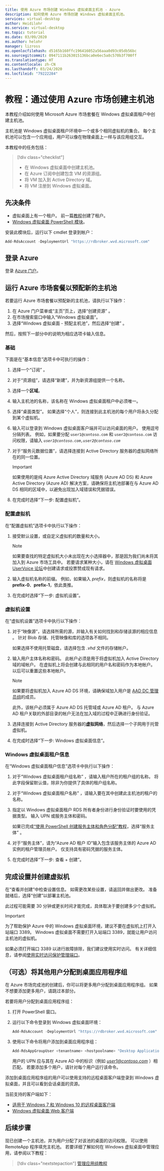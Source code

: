 ```yaml
---
title: 使用 Azure 市场创建 Windows 虚拟桌面主机池 - Azure
description: 如何使用 Azure 市场创建 Windows 虚拟桌面主机池。
services: virtual-desktop
author: Heidilohr
ms.service: virtual-desktop
ms.topic: tutorial
ms.date: 03/09/2020
ms.author: helohr
manager: lizross
ms.openlocfilehash: d5165b160ffc196416052a56aaa0d93c05db56bc
ms.sourcegitcommit: 0947111b263015136bca0e6ec5a8c570b3f700ff
ms.translationtype: HT
ms.contentlocale: zh-CN
ms.lasthandoff: 03/24/2020
ms.locfileid: "79222284"
---
```

# <a name="tutorial-create-a-host-pool-by-using-the-azure-marketplace"></a>教程：通过使用 Azure 市场创建主机池

本教程介绍如何使用 Microsoft Azure 市场套餐在 Windows 虚拟桌面租户中创建主机池。

主机池是 Windows 虚拟桌面租户环境中一个或多个相同虚拟机的集合。 每个主机池可以包含一个应用组，用户可以像在物理桌面上一样与该应用组交互。

本教程中的任务包括：

> [!div class="checklist"]
>
> * 在 Windows 虚拟桌面中创建主机池。
> * 在 Azure 订阅中创建包含 VM 的资源组。
> * 将 VM 加入到 Active Directory 域。
> * 将 VM 注册到 Windows 虚拟桌面。

## <a name="prerequisites"></a>先决条件

* 虚拟桌面上有一个租户。 前一篇[教程](tenant-setup-azure-active-directory.md)创建了租户。
* [Windows 虚拟桌面 PowerShell 模块](/powershell/windows-virtual-desktop/overview/)。

安装此模块后，运行以下 cmdlet 登录到帐户：

```powershell
Add-RdsAccount -DeploymentUrl "https://rdbroker.wvd.microsoft.com"
```

## <a name="sign-in-to-azure"></a>登录 Azure

登录 [Azure 门户](https://portal.azure.com)。

## <a name="run-the-azure-marketplace-offering-to-provision-a-new-host-pool"></a>运行 Azure 市场套餐以预配新的主机池

若要运行 Azure 市场套餐以预配新的主机池，请执行以下操作：

1. 在 Azure 门户菜单或“主页”页上，选择“创建资源”   。
1. 在市场搜索窗口中输入“Windows 虚拟桌面”。 
1. 选择“Windows 虚拟桌面 - 预配主机池”，然后选择“创建”   。

然后，按照下一部分中的说明为相应选项卡输入信息。

### <a name="basics"></a>基础

下面是在“基本信息”选项卡中可执行的操作： 

1. 选择一个“订阅”  。
1. 对于“资源组”，请选择“新建”，并为新资源组提供一个名称。  
1. 选择一个**区域**。
1. 输入主机池的名称，该名称在 Windows 虚拟桌面租户中必须唯一。
1. 选择“桌面类型”。  如果选择“个人”，则连接到此主机池的每个用户将永久分配到某个虚拟机。 
1. 输入可以登录到 Windows 虚拟桌面客户端并可以访问桌面的用户。 使用逗号分隔列表。 例如，如果要分配 `user1@contoso.com` 和 `user2@contoso.com` 访问权限，请输入 *`user1@contoso.com,user2@contoso.com`*
1. 对于“服务元数据位置”，请选择连接到 Active Directory 服务器的虚拟网络所在的同一位置。 

   >[!IMPORTANT]
   >如果使用的是纯 Azure Active Directory 域服务 (Azure AD DS) 和 Azure Active Directory (Azure AD) 解决方案，请确保将主机池部署在与 Azure AD DS 相同的区域中，以避免出现加入域错误和凭据错误。

1. 在完成时选择“下一步:  配置虚拟机”。

### <a name="configure-virtual-machines"></a>配置虚拟机

在“配置虚拟机”选项卡中执行以下操作： 

1. 接受默认设置，或自定义虚拟机的数量和大小。

    >[!NOTE]
    >如果要查找的特定虚拟机大小未出现在大小选择器中，那是因为我们尚未将其加入到 Azure 市场工具中。 若要请求某种大小，请在 [Windows 虚拟桌面 UserVoice 论坛](https://windowsvirtualdesktop.uservoice.com/forums/921118-general)中创建请求或投票赞成现有请求。

1. 输入虚拟机名称的前缀。 例如，如果输入 *prefix*，则虚拟机的名称将是 **prefix-0**、**prefix-1**，依此类推。
1. 在完成时选择“下一步:  虚拟机设置”。

### <a name="virtual-machine-settings"></a>虚拟机设置

在“虚拟机设置”选项卡中执行以下操作： 

1. 对于“映像源”，请选择所需的源，并输入有关如何找到和存储该源的相应信息  。 针对 Blob 存储、托管映像和库的选项各不相同。

   如果选择不使用托管磁盘，请选择包含 *.vhd* 文件的存储帐户。
1. 输入用户主体名称和密码。 此帐户必须是用于将虚拟机加入 Active Directory 域的域帐户。 在虚拟机上将会创建与此相同的用户名和密码作为本地帐户。 以后可以重置这些本地帐户。

   >[!NOTE]
   > 如果要将虚拟机加入 Azure AD DS 环境，请确保域加入用户是 [AAD DC 管理员组](../active-directory-domain-services/tutorial-create-instance-advanced.md#configure-an-administrative-group)的成员。
   >
   > 此外，该帐户必须属于 Azure AD DS 托管域或 Azure AD 租户。 与 Azure AD 租户关联的外部目录的帐户无法在加入域的过程中正确进行身份验证。

1. 选择连接到 Active Directory 服务器的**虚拟网络**，然后选择一个子网用于托管虚拟机。
1. 在完成时选择“下一步:  Windows 虚拟桌面信息”。

### <a name="windows-virtual-desktop-tenant-information"></a>Windows 虚拟桌面租户信息

在“Windows 虚拟桌面租户信息”选项卡中执行以下操作： 

1. 对于“Windows 虚拟桌面租户组名称”  ，请输入租户所在的租户组的名称。 将此字段保留默认值，除非为你提供了具体的租户组名称。
1. 对于“Windows 虚拟桌面租户名称”  ，请输入要在其中创建此主机池的租户的名称。
1. 指定以 Windows 虚拟桌面租户 RDS 所有者身份进行身份验证时要使用的凭据类型。 输入 UPN 或服务主体和密码。

   如果已完成[“使用 PowerShell 创建服务主体和角色分配”教程](./create-service-principal-role-powershell.md)，选择“服务主体”  。

1. 对于“服务主体”，请为“Azure AD 租户 ID”输入包含该服务主体的 Azure AD 实例的租户管理员帐户。   仅支持具有密码凭据的服务主体。
1. 在完成时选择“下一步:  查看 + 创建”。

## <a name="complete-setup-and-create-the-virtual-machine"></a>完成设置并创建虚拟机

在“查看并创建”中检查设置信息。  如需更改某些设置，请返回并做出更改。 准备就绪后，选择“创建”以部署主机池。 

此过程可能需要 30 分钟或更长时间才能完成，具体取决于要创建多少个虚拟机。

>[!IMPORTANT]
> 为了帮助保护 Azure 中的 Windows 虚拟桌面环境，建议不要在虚拟机上打开入站端口 3389。 Windows 虚拟桌面不需要打开入站端口 3389，就能让用户访问主机池的虚拟机。
>
> 如果必须打开端口 3389 以进行故障排除，我们建议使用实时访问。 有关详细信息，请参阅[使用实时访问保护管理端口](../security-center/security-center-just-in-time.md)。

## <a name="optional-assign-additional-users-to-the-desktop-application-group"></a>（可选）将其他用户分配到桌面应用程序组

在 Azure 市场完成池的创建后，你可以将更多用户分配到桌面应用程序组。 如果不想要添加更多用户，请跳过本部分。

若要将用户分配到桌面应用程序组：

1. 打开 PowerShell 窗口。

1. 运行以下命令登录到 Windows 虚拟桌面环境：

   ```powershell
   Add-RdsAccount -DeploymentUrl "https://rdbroker.wvd.microsoft.com"
   ```

1. 使用以下命令将用户添加到桌面应用程序组：

   ```powershell
   Add-RdsAppGroupUser <tenantname> <hostpoolname> "Desktop Application Group" -UserPrincipalName <userupn>
   ```

   用户的 UPN 应与其在 Azure AD 中的标识（例如 *user1@contoso.com* ）相匹配。 若要添加多个用户，请针对每个用户运行该命令。

添加到桌面应用程序组的用户可以使用支持的远程桌面客户端登录到 Windows 虚拟桌面，并且可以看到会话桌面的资源。

当前支持的客户端如下：

* [适用于 Windows 7 和 Windows 10 的远程桌面客户端](connect-windows-7-and-10.md)
* [Windows 虚拟桌面 Web 客户端](connect-web.md)

## <a name="next-steps"></a>后续步骤

现已创建一个主机池，并为用户分配了对该池的桌面的访问权限。 可以使用 RemoteApp 程序填充主机池。 若要详细了解如何在 Windows 虚拟桌面中管理应用，请参阅以下教程：

> [!div class="nextstepaction"]
> [管理应用组教程](./manage-app-groups.md)
